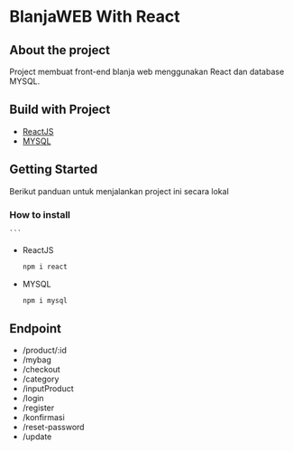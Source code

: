 # BlanjaWEB With React

## About the project

Project membuat front-end blanja web menggunakan React dan database MYSQL.

## Build with Project
* [ReactJS](https://reactjs.org/)
* [MYSQL](https://www.mysql.com/)

## Getting Started
Berikut panduan untuk menjalankan project ini secara lokal
### How to install

    ```
* ReactJS
    ```sh
    npm i react
    ```
* MYSQL
    ```sh
    npm i mysql
    ```
## Endpoint

* /product/:id
* /mybag
* /checkout
* /category
* /inputProduct
* /login
* /register
* /konfirmasi
* /reset-password
* /update